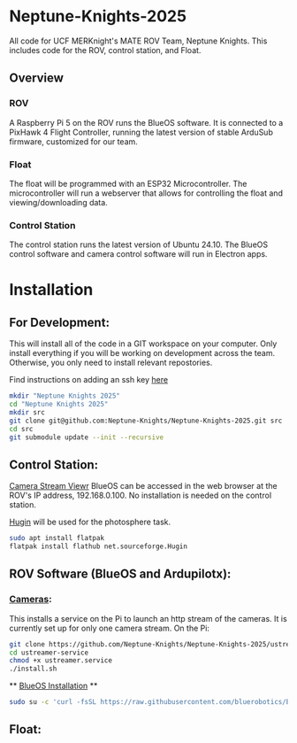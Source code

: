 # Neptune-Knights-2025
All code for UCF MERKnight's MATE ROV Team, Neptune Knights.
This includes code for the ROV, control station, and Float.

## Overview
### ROV
A Raspberry Pi 5 on the ROV runs the BlueOS software. It is connected to a PixHawk 4 Flight Controller, running the latest version of stable ArduSub firmware, customized for our team.

### Float
The float will be programmed with an ESP32 Microcontroller. The microcontroller will run a webserver that allows for controlling the float and viewing/downloading data.

### Control Station
The control station runs the latest version of Ubuntu 24.10. The BlueOS control software and camera control software will run in Electron apps.


# Installation
## For Development:
This will install all of the code in a GIT workspace on your computer. Only install everything if you will be working on development across the team. Otherwise, you only need to install relevant repostories.

Find instructions on adding an ssh key [here](https://docs.github.com/en/authentication/connecting-to-github-with-ssh/adding-a-new-ssh-key-to-your-github-account)

```bash
mkdir "Neptune Knights 2025"
cd "Neptune Knights 2025"
mkdir src
git clone git@github.com:Neptune-Knights/Neptune-Knights-2025.git src
cd src
git submodule update --init --recursive
```

## Control Station:
[Camera Stream Viewr](https://github.com/Neptune-Knights/Neptune-Knights-2025/tree/main/stream%20viewer)
BlueOS can be accessed in the web browser at the ROV's IP address, 192.168.0.100. No installation is needed on the control station.

[Hugin](https://hugin.sourceforge.io/) will be used for the photosphere task.
```bash
sudo apt install flatpak
flatpak install flathub net.sourceforge.Hugin
```


## ROV Software (BlueOS and Ardupilotx):
### [Cameras](https://github.com/Neptune-Knights/Neptune-Knights-2025/tree/main/ustreamer%20launch):
This installs a service on the Pi to launch an http stream of the cameras. It is currently set up for only one camera stream.
On the Pi:
```bash
git clone https://github.com/Neptune-Knights/Neptune-Knights-2025/ustreamer-service
cd ustreamer-service
chmod +x ustreamer.service
./install.sh
```
** [BlueOS Installation](https://github.com/bluerobotics/BlueOS/tree/master/install) **
```bash
sudo su -c 'curl -fsSL https://raw.githubusercontent.com/bluerobotics/BlueOS/master/install/install.sh | bash'
```

## Float:


